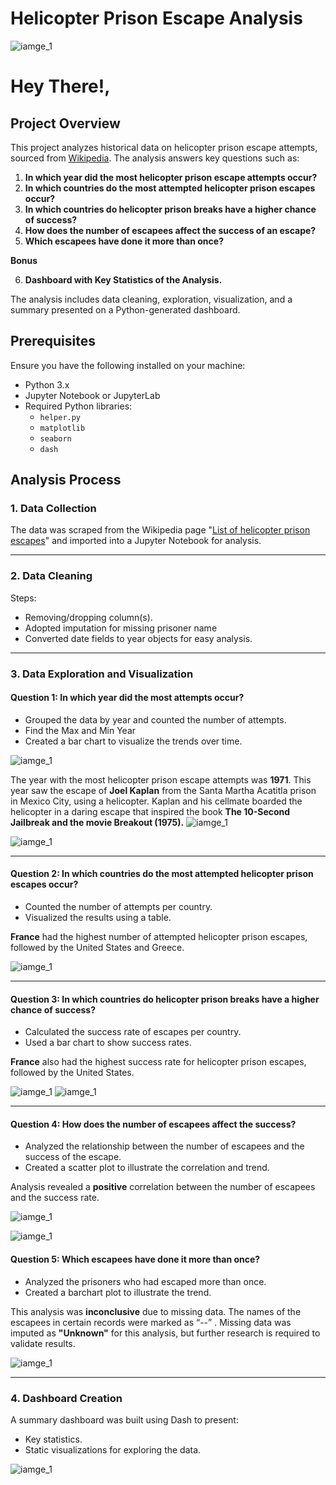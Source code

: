 # Helicopter Prison Escape Analysis

![iamge_1](./images2/prisonbreak.jpg)

# Hey There!,

## Project Overview
This project analyzes historical data on helicopter prison escape attempts, sourced from [Wikipedia](https://en.wikipedia.org/wiki/List_of_helicopter_prison_escapes#Actual_attempts). The analysis answers key questions such as:

1. **In which year did the most helicopter prison escape attempts occur?**
2. **In which countries do the most attempted helicopter prison escapes occur?**
3. **In which countries do helicopter prison breaks have a higher chance of success?**
4. **How does the number of escapees affect the success of an escape?**
5. **Which escapees have done it more than once?**
   
  **Bonus**
  
6. **Dashboard with Key Statistics of the Analysis.**


The analysis includes data cleaning, exploration, visualization, and a summary presented on a Python-generated dashboard.

## Prerequisites
Ensure you have the following installed on your machine:

- Python 3.x
- Jupyter Notebook or JupyterLab
- Required Python libraries:
  - `helper.py` 
  - `matplotlib`
  - `seaborn`
  - `dash`
 
## Analysis Process

### 1. Data Collection
The data was scraped from the Wikipedia page "[List of helicopter prison escapes](https://en.wikipedia.org/wiki/List_of_helicopter_prison_escapes#Actual_attempts)" and imported into a Jupyter Notebook for analysis.

---

### 2. Data Cleaning
Steps:
- Removing/dropping column(s).
- Adopted imputation for missing prisoner name
- Converted date fields to year objects for easy analysis.
  
---
### 3. Data Exploration and Visualization

#### Question 1: In which year did the most attempts occur?
- Grouped the data by year and counted the number of attempts.
- Find the Max and Min Year
- Created a bar chart to visualize the trends over time.

![iamge_1](./images2/stat.png)

The year with the most helicopter prison escape attempts was **1971**. This year saw the escape of **Joel Kaplan** from the Santa Martha Acatitla prison in Mexico City, using a helicopter. Kaplan and his cellmate boarded the helicopter in a daring escape that inspired the book **The 10-Second Jailbreak and the movie Breakout (1975).**
![iamge_1](./images2/movieposter.jpg)


![iamge_1](./images2/image0.png)

---

#### Question 2: In which countries do the most attempted helicopter prison escapes occur?
- Counted the number of attempts per country.
- Visualized the results using a table.

**France** had the highest number of attempted helicopter prison escapes, followed by the United States and Greece.

![iamge_1](./images2/image4.png)

---

#### Question 3: In which countries do helicopter prison breaks have a higher chance of success?
- Calculated the success rate of escapes per country.
- Used a bar chart to show success rates.

**France** also had the highest success rate for helicopter prison escapes, followed by the United States.

![iamge_1](./images2/france.png)
![iamge_1](./images2/image1.png)

---

#### Question 4: How does the number of escapees affect the success?
- Analyzed the relationship between the number of escapees and the success of the escape.
- Created a scatter plot to illustrate the correlation and trend.

Analysis revealed a **positive** correlation between the number of escapees and the success rate.

![iamge_1](./images2/table.png)

![iamge_1](./images2/image2.png)


#### Question 5: Which escapees have done it more than once?
- Analyzed the prisoners who had escaped more than once.
- Created a barchart plot to illustrate the trend.

This analysis was **inconclusive** due to missing data. The names of the escapees in certain records were marked as “--” .
Missing data was imputed as **"Unknown"** for this analysis, but further research is required to validate results.

![iamge_1](./images2/image3.png) 

---

### 4. Dashboard Creation
A summary dashboard was built using Dash to present:
- Key statistics.
- Static visualizations for exploring the data.

![iamge_1](./images2/download.png)
